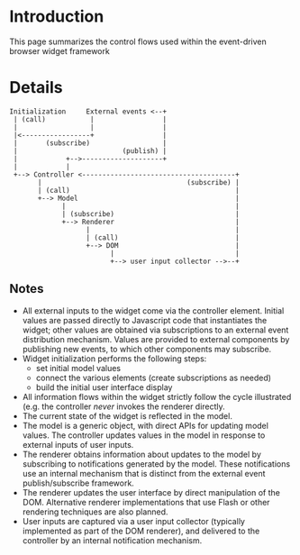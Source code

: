 # Introduction #

This page summarizes the control flows used within the event-driven browser widget framework

# Details #

```
Initialization     External events <--+
 | (call)           |                 |
 |                  |                 |
 |<-----------------+                 |
 |       (subscribe)                  |
 |                          (publish) |
 |            +-->--------------------+
 |            |
 +--> Controller <--------------------------------------+ 
       |                                    (subscribe) |
       | (call)                                         |
       +--> Model                                       |
             |                                          |
             | (subscribe)                              |
             +--> Renderer                              |
                   |                                    |
                   | (call)                             |
                   +--> DOM                             |
                         |                              |
                         +--> user input collector -->--+
```

## Notes ##

  * All external inputs to the widget come via the controller element.  Initial values are passed directly to Javascript code that instantiates the widget;  other values are obtained via subscriptions to an external event distribution mechanism.  Values are provided to external components by publishing new events, to which other components may subscribe.
  * Widget initialization performs the following steps:
    * set initial model values
    * connect the various elements (create subscriptions as needed)
    * build the initial user interface display
  * All information flows within the widget strictly follow the cycle illustrated (e.g. the controller _never_ invokes the renderer directly.
  * The current state of the widget is reflected in the model.
  * The model is a generic object, with direct APIs for updating model values. The controller updates values in the model in response to external inputs of user inputs.
  * The renderer obtains information about updates to the model by subscribing to notifications generated by the model.  These notifications use an internal mechanism that is distinct from the external event publish/subscribe framework.
  * The renderer updates the user interface by direct manipulation of the DOM.  Alternative renderer implementations that use Flash or other rendering techniques are also planned.
  * User inputs are captured via a user input collector (typically implemented as part of the DOM renderer), and delivered to the controller by an internal notification mechanism.
